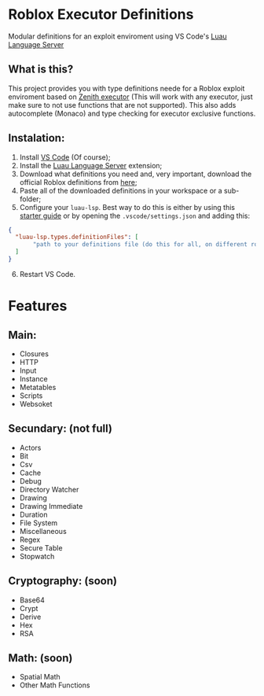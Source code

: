 # Roblox Executor Definitions
Modular definitions for an exploit enviroment using VS Code's [Luau Language Server](https://marketplace.visualstudio.com/items?itemName=JohnnyMorganz.luau-lsp)

## What is this?
This project provides you with type definitions neede for a Roblox exploit enviroment based on [Zenith executor](https://docs.zenith.win/) (This will work with any executor, just make sure to not use functions that are not supported). This also adds autocomplete (Monaco) and type checking for executor exclusive functions.

## Instalation:
1) Install [VS Code](https://code.visualstudio.com/) (Of course);
2) Install the [Luau Language Server](https://marketplace.visualstudio.com/items?itemName=JohnnyMorganz.luau-lsp) extension;
3) Download what definitions you need and, very important, download the official Roblox definitions from [here](https://github.com/JohnnyMorganz/luau-lsp/blob/main/scripts/globalTypes.d.luau);
4) Paste all of the downloaded definitions in your workspace or a sub-folder;
5) Configure your `luau-lsp`. Best way to do this is either by using this [starter guide](https://github.com/JohnnyMorganz/luau-lsp/blob/main/editors/README.md) or by opening the `.vscode/settings.json` and adding this:
```json
{
  "luau-lsp.types.definitionFiles": [
       "path to your definitions file (do this for all, on different rows)",
  ]
}
```
6) Restart VS Code.

# Features
## Main:
- Closures
- HTTP
- Input
- Instance
- Metatables
- Scripts
- Websoket
## Secundary: (not full)
- Actors
- Bit
- Csv
- Cache
- Debug
- Directory Watcher
- Drawing
- Drawing Immediate
- Duration
- File System
- Miscellaneous
- Regex
- Secure Table
- Stopwatch
## Cryptography: (soon)
- Base64
- Crypt
- Derive
- Hex
- RSA
## Math: (soon)
- Spatial Math
- Other Math Functions
